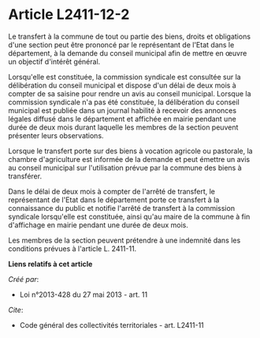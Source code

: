 # Article L2411-12-2

Le transfert à la commune de tout ou partie des biens, droits et obligations d'une section peut être prononcé par le
représentant de l'Etat dans le département, à la demande du conseil municipal afin de mettre en œuvre un objectif d'intérêt
général.

Lorsqu'elle est constituée, la commission syndicale est consultée sur la délibération du conseil municipal et dispose d'un
délai de deux mois à compter de sa saisine pour rendre un avis au conseil municipal. Lorsque la commission syndicale n'a pas
été constituée, la délibération du conseil municipal est publiée dans un journal habilité à recevoir des annonces légales
diffusé dans le département et affichée en mairie pendant une durée de deux mois durant laquelle les membres de la section
peuvent présenter leurs observations.

Lorsque le transfert porte sur des biens à vocation agricole ou pastorale, la chambre d'agriculture est informée de la
demande et peut émettre un avis au conseil municipal sur l'utilisation prévue par la commune des biens à transférer.

Dans le délai de deux mois à compter de l'arrêté de transfert, le représentant de l'Etat dans le département porte ce
transfert à la connaissance du public et notifie l'arrêté de transfert à la commission syndicale lorsqu'elle est constituée,
ainsi qu'au maire de la commune à fin d'affichage en mairie pendant une durée de deux mois.

Les membres de la section peuvent prétendre à une indemnité dans les conditions prévues à l'article L. 2411-11.

**Liens relatifs à cet article**

_Créé par_:

  - Loi n°2013-428 du 27 mai 2013 - art. 11

_Cite_:

  - Code général des collectivités territoriales - art. L2411-11
